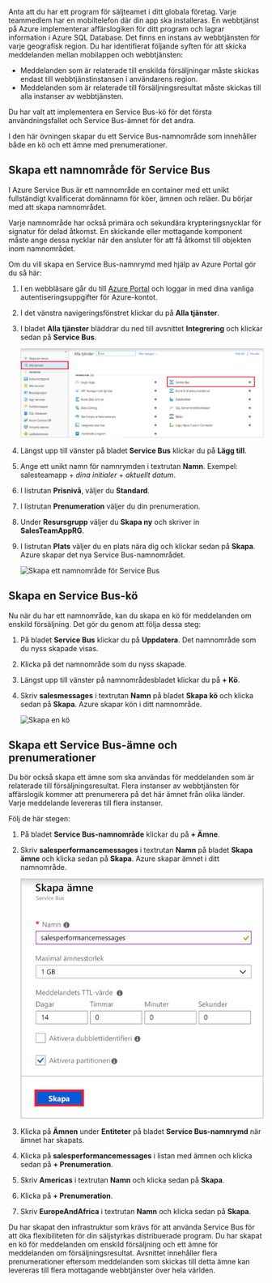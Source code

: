 Anta att du har ett program för säljteamet i ditt globala företag. Varje teammedlem har en mobiltelefon där din app ska installeras. En webbtjänst på Azure implementerar affärslogiken för ditt program och lagrar information i Azure SQL Database. Det finns en instans av webbtjänsten för varje geografisk region. Du har identifierat följande syften för att skicka meddelanden mellan mobilappen och webbtjänsten:

- Meddelanden som är relaterade till enskilda försäljningar måste skickas endast till webbtjänstinstansen i användarens region.
- Meddelanden som är relaterade till försäljningsresultat måste skickas till alla instanser av webbtjänsten.

Du har valt att implementera en Service Bus-kö för det första användningsfallet och Service Bus-ämnet för det andra.

I den här övningen skapar du ett Service Bus-namnområde som innehåller både en kö och ett ämne med prenumerationer.

## <a name="create-a-service-bus-namespace"></a>Skapa ett namnområde för Service Bus

I Azure Service Bus är ett namnområde en container med ett unikt fullständigt kvalificerat domännamn för köer, ämnen och reläer. Du börjar med att skapa namnområdet.

Varje namnområde har också primära och sekundära krypteringsnycklar för signatur för delad åtkomst. En skickande eller mottagande komponent måste ange dessa nycklar när den ansluter för att få åtkomst till objekten inom namnområdet.

Om du vill skapa en Service Bus-namnrymd med hjälp av Azure Portal gör du så här:

1. I en webbläsare går du till [Azure Portal](https://portal.azure.com/) och loggar in med dina vanliga autentiseringsuppgifter för Azure-kontot.

1. I det vänstra navigeringsfönstret klickar du på **Alla tjänster**.

1. I bladet **Alla tjänster** bläddrar du ned till avsnittet **Integrering** och klickar sedan på **Service Bus**.

    ![Skapa ett namnområde för Service Bus](../media/3-create-namespace-1.png)

1. Längst upp till vänster på bladet **Service Bus** klickar du på **Lägg till**.

1. Ange ett unikt namn för namnrymden i textrutan **Namn**. Exempel: salesteamapp + *dina initialer* + *aktuellt datum*.

1. I listrutan **Prisnivå**, väljer du **Standard**.

1. I listrutan **Prenumeration** väljer du din prenumeration.

1. Under **Resursgrupp** väljer du **Skapa ny** och skriver in **SalesTeamAppRG**.

1. I listrutan **Plats** väljer du en plats nära dig och klickar sedan på **Skapa**. Azure skapar det nya Service Bus-namnområdet.

    ![Skapa ett namnområde för Service Bus](../media/3-create-namespace-2.png)

## <a name="create-a-service-bus-queue"></a>Skapa en Service Bus-kö

Nu när du har ett namnområde, kan du skapa en kö för meddelanden om enskild försäljning. Det gör du genom att följa dessa steg:

1. På bladet **Service Bus** klickar du på **Uppdatera**. Det namnområde som du nyss skapade visas.

1. Klicka på det namnområde som du nyss skapade.

1. Längst upp till vänster på namnområdesbladet klickar du på **+ Kö**.

1. Skriv **salesmessages** i textrutan **Namn** på bladet **Skapa kö** och klicka sedan på **Skapa**. Azure skapar kön i ditt namnområde.

    ![Skapa en kö](../media/3-create-queue.png)

## <a name="create-a-service-bus-topic-and-subscriptions"></a>Skapa ett Service Bus-ämne och prenumerationer

Du bör också skapa ett ämne som ska användas för meddelanden som är relaterade till försäljningsresultat. Flera instanser av webbtjänsten för affärslogik kommer att prenumerera på det här ämnet från olika länder. Varje meddelande levereras till flera instanser.

Följ de här stegen:

1. På bladet **Service Bus-namnområde** klickar du på **+ Ämne**.

1. Skriv **salesperformancemessages** i textrutan **Namn** på bladet **Skapa ämne** och klicka sedan på **Skapa**. Azure skapar ämnet i ditt namnområde.

    ![Skapa ett ämne](../media/3-create-topic.png)

1. Klicka på **Ämnen** under **Entiteter** på bladet **Service Bus-namnrymd** när ämnet har skapats.

1. Klicka på **salesperformancemessages** i listan med ämnen och klicka sedan på **+ Prenumeration**.

1. Skriv **Americas** i textrutan **Namn** och klicka sedan på **Skapa**.

1. Klicka på **+ Prenumeration**.

1. Skriv **EuropeAndAfrica** i textrutan **Namn** och klicka sedan på **Skapa**.

Du har skapat den infrastruktur som krävs för att använda Service Bus för att öka flexibiliteten för din säljstyrkas distribuerade program. Du har skapat en kö för meddelanden om enskild försäljning och ett ämne för meddelanden om försäljningsresultat. Avsnittet innehåller flera prenumerationer eftersom meddelanden som skickas till detta ämne kan levereras till flera mottagande webbtjänster över hela världen.
